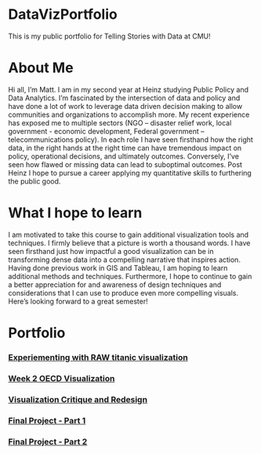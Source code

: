 # DataVizPortfolio
This is my public portfolio for Telling Stories with Data at CMU!

# About Me
Hi all, I’m Matt.  I am in my second year at Heinz studying Public Policy and Data Analytics.  I’m fascinated by the intersection of data and policy and have done a lot of work to leverage data driven decision making to allow communities and organizations to accomplish more.  My recent experience has exposed me to multiple sectors (NGO – disaster relief work, local government - economic development, Federal government – telecommunications policy).  In each role I have seen firsthand how the right data, in the right hands at the right time can have tremendous impact on policy, operational decisions, and ultimately outcomes.  Conversely, I’ve seen how flawed or missing data can lead to suboptimal outcomes.  Post Heinz I hope to pursue a career applying my quantitative skills to furthering the public good.   

# What I hope to learn
I am motivated to take this course to gain additional visualization tools and techniques. I firmly believe that a picture is worth a thousand words.  I have seen firsthand just how impactful a good visualization can be in transforming dense data into a compelling narrative that inspires action.  Having done previous work in GIS and Tableau, I am hoping to learn additional methods and techniques.  Furthermore, I hope to continue to gain a better appreciation for and awareness of design techniques and considerations that I can use to produce even more compelling visuals.  Here’s looking forward to a great semester! 

# Portfolio

### [Experiementing with RAW titanic visualization](https://mdtettelbach.github.io/DataVizPortfolio/titanic)
### [Week 2 OECD Visualization](/OECDVIZ_week2.md)


### [Visualization Critique and Redesign](https://mdtettelbach.github.io/DataVizPortfolio/Redesign)

### [Final Project - Part 1](/FinalProject.md)

### [Final Project - Part 2](/FinalProject2.md)
